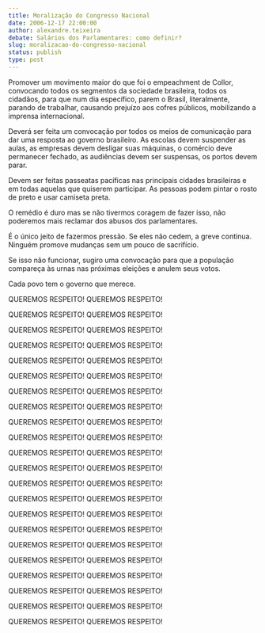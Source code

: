 ```yaml
---
title: Moralização do Congresso Nacional
date: 2006-12-17 22:00:00
author: alexandre.teixeira
debate: Salários dos Parlamentares: como definir?
slug: moralizacao-do-congresso-nacional
status: publish 
type: post
---
```


Promover um movimento maior do que foi o empeachment de Collor, convocando todos os segmentos da sociedade brasileira, todos os cidadãos, para que num dia específico, parem o Brasil, literalmente, parando de trabalhar, causando prejuízo aos cofres públicos, mobilizando a imprensa internacional.  

Deverá ser feita um convocação por todos os meios de comunicação para dar uma resposta ao governo brasileiro. As escolas devem suspender as aulas, as empresas devem desligar suas máquinas, o comércio deve permanecer fechado, as audiências devem ser suspensas, os portos devem parar.  

Devem ser feitas passeatas pacíficas nas principais cidades brasileiras e em todas aquelas que quiserem participar. As pessoas podem pintar o rosto de preto e usar camiseta preta.  

O remédio é duro mas se não tivermos coragem de fazer isso, não poderemos mais reclamar dos abusos dos parlamentares.   

É o único jeito de fazermos pressão. Se eles não cedem, a greve continua. Ninguém promove mudanças sem um pouco de sacrifício.   

Se isso não funcionar, sugiro uma convocação para que a população compareça às urnas nas próximas eleições e anulem seus votos.  

Cada povo tem o governo que merece.  

QUEREMOS RESPEITO! QUEREMOS RESPEITO!  

QUEREMOS RESPEITO! QUEREMOS RESPEITO!  

QUEREMOS RESPEITO! QUEREMOS RESPEITO!  

QUEREMOS RESPEITO! QUEREMOS RESPEITO!  

QUEREMOS RESPEITO! QUEREMOS RESPEITO!  

QUEREMOS RESPEITO! QUEREMOS RESPEITO!  

QUEREMOS RESPEITO! QUEREMOS RESPEITO!  

QUEREMOS RESPEITO! QUEREMOS RESPEITO!  

QUEREMOS RESPEITO! QUEREMOS RESPEITO!  

QUEREMOS RESPEITO! QUEREMOS RESPEITO!  

QUEREMOS RESPEITO! QUEREMOS RESPEITO!  

QUEREMOS RESPEITO! QUEREMOS RESPEITO!  

QUEREMOS RESPEITO! QUEREMOS RESPEITO!  

QUEREMOS RESPEITO! QUEREMOS RESPEITO!  

QUEREMOS RESPEITO! QUEREMOS RESPEITO!  

QUEREMOS RESPEITO! QUEREMOS RESPEITO!  

QUEREMOS RESPEITO! QUEREMOS RESPEITO!  

QUEREMOS RESPEITO! QUEREMOS RESPEITO!  

QUEREMOS RESPEITO! QUEREMOS RESPEITO!  

QUEREMOS RESPEITO! QUEREMOS RESPEITO!  

QUEREMOS RESPEITO! QUEREMOS RESPEITO!  

QUEREMOS RESPEITO! QUEREMOS RESPEITO!
